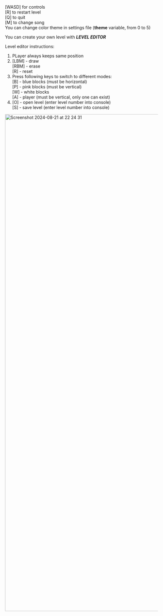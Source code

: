 [WASD] for controls  
[R] to restart level  
[Q] to quit  
[M] to change song  
You can change color theme in settings file (**theme** variable, from 0 to 5)  
  
You can create your own level with ***LEVEL EDITOR***  
  
Level editor instructions:  
1. PLayer always keeps same position
2. [LBM] - draw  
   [RBM] - erase  
   [R] - reset
4. Press following keys to switch to different modes:  
   [B] - blue blocks (must be horizontal)  
   [P] - pink blocks (must be vertical)  
   [W] - white blocks  
   [A] - player (must be vertical, only one can exist)  
6. [O] - open level (enter level number into console)  
   [S] - save level (enter level number into console)
 <img width="1638" alt="Screenshot 2024-08-21 at 22 24 31" src="https://github.com/user-attachments/assets/37bb6f9a-34d0-4370-a98a-fb2883733e38">
